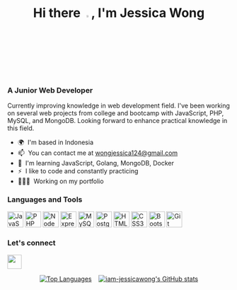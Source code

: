 <h1 align="center">
  Hi there <img src="https://user-images.githubusercontent.com/18350557/176309783-0785949b-9127-417c-8b55-ab5a4333674e.gif" width="3.5%">, I'm Jessica Wong
</h1>


<h3>A Junior Web Developer</h3>


Currently improving knowledge in web development field. I've been working on several web projects from college and bootcamp with JavaScript, PHP, MySQL, and MongoDB. Looking forward to enhance practical knowledge in this field.

- 🌍  I'm based in Indonesia
- 📫  You can contact me at [wongjessica124@gmail.com](mailto:wongjessica124@gmail.com)
- 🌱  I'm learning JavaScript, Golang, MongoDB, Docker
- ⚡  I like to code and constantly practicing
- 👩🏻‍💻  Working on my portfolio

### Languages and Tools


<p align="left">
<a href="https://developer.mozilla.org/en-US/docs/Web/JavaScript" target="_blank" rel="noreferrer"><img src="https://raw.githubusercontent.com/danielcranney/readme-generator/main/public/icons/skills/javascript-colored.svg" width="36" height="36" alt="JavaScript" /></a>
<a href="https://www.php.net/" target="_blank" rel="noreferrer"><img src="https://raw.githubusercontent.com/danielcranney/readme-generator/main/public/icons/skills/php-colored.svg" width="36" height="36" alt="PHP" /></a>
<a href="https://nodejs.org/en/" target="_blank" rel="noreferrer"><img src="https://raw.githubusercontent.com/danielcranney/readme-generator/main/public/icons/skills/nodejs-colored.svg" width="36" height="36" alt="NodeJS" /></a>
<a href="https://expressjs.com/" target="_blank" rel="noreferrer"><img src="https://raw.githubusercontent.com/danielcranney/readme-generator/main/public/icons/skills/express-colored.svg" width="36" height="36" alt="Express" /></a>
<a href="https://www.mysql.com/" target="_blank" rel="noreferrer"><img src="https://raw.githubusercontent.com/danielcranney/readme-generator/main/public/icons/skills/mysql-colored.svg" width="36" height="36" alt="MySQL" /></a>
<a href="https://www.postgresql.org/" target="_blank" rel="noreferrer"><img src="https://raw.githubusercontent.com/danielcranney/readme-generator/main/public/icons/skills/postgresql-colored.svg" width="36" height="36" alt="PostgreSQL" /></a>
<a href="https://developer.mozilla.org/en-US/docs/Glossary/HTML5" target="_blank" rel="noreferrer"><img src="https://raw.githubusercontent.com/danielcranney/readme-generator/main/public/icons/skills/html5-colored.svg" width="36" height="36" alt="HTML5" /></a>
<a href="https://www.w3.org/TR/CSS/#css" target="_blank" rel="noreferrer"><img src="https://raw.githubusercontent.com/danielcranney/readme-generator/main/public/icons/skills/css3-colored.svg" width="36" height="36" alt="CSS3" /></a>
<a href="https://getbootstrap.com/" target="_blank" rel="noreferrer"><img src="https://raw.githubusercontent.com/danielcranney/readme-generator/main/public/icons/skills/bootstrap-colored.svg" width="36" height="36" alt="Bootstrap" /></a>
<a href="https://git-scm.com/" target="_blank" rel="noreferrer"><img src="https://raw.githubusercontent.com/danielcranney/readme-generator/main/public/icons/skills/git-colored.svg" width="36" height="36" alt="Git" /></a>
</p>


### Let's connect

<a href="https://www.linkedin.com/in/iam-jessicawong" target="_blank" rel="noreferrer"><img src="https://raw.githubusercontent.com/danielcranney/readme-generator/main/public/icons/socials/linkedin.svg" width="32" height="32" /></a></p>


<div align="center">
  <a href="https://github.com/iam-jessicawong"><img align="top" src="https://github-readme-stats.vercel.app/api/top-langs/?username=iam-jessicawong&langs_count=5&theme=tokyonight&hide_border=true&locale=en&custom_title=Top%20%Languages&layout=compact&border_radius=15" alt="Top Languages" /></a> 
  &nbsp&nbsp&nbsp<a href="http://www.github.com/iam-jessicawong"><img src="https://github-readme-stats.vercel.app/api?username=iam-jessicawong&show_icons=true&hide=&count_private=true&theme=tokyonight&hide_border=true&border_radius=15&rank_icon=github" alt="iam-jessicawong's GitHub stats" /></a>

</div>

